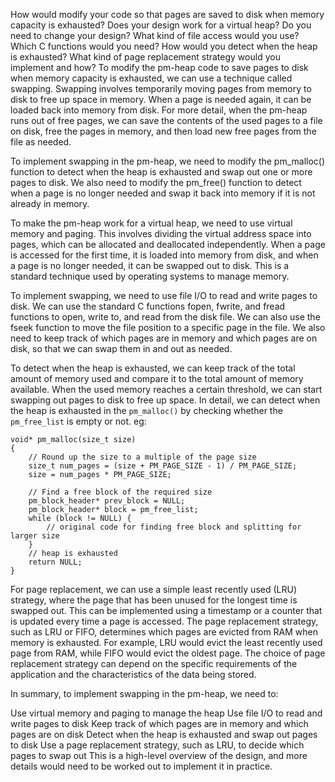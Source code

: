 <!--
 * @Author: Cao Ning
 * @Date: 2023-02-26 17:01:51
 * @FilePath: HW.md
 * @Assignment:
 * @Course: CS5600 Spring 2023
-->
How would modify your code so that pages are saved to disk when memory capacity is exhausted?
Does your design work for a virtual heap?
Do you need to change your design?
What kind of file access would you use? Which C functions would you need?
How would you detect when the heap is exhausted?
What kind of page replacement strategy would you implement and how?
To modify the pm-heap code to save pages to disk when memory capacity is exhausted, we can use a technique called swapping. Swapping involves temporarily moving pages from memory to disk to free up space in memory. When a page is needed again, it can be loaded back into memory from disk. For more detail, when the pm-heap runs out of free pages, we can save the contents of the used pages to a file on disk, free the pages in memory, and then load new free pages from the file as needed.

To implement swapping in the pm-heap, we need to modify the pm_malloc() function to detect when the heap is exhausted and swap out one or more pages to disk. We also need to modify the pm_free() function to detect when a page is no longer needed and swap it back into memory if it is not already in memory.

To make the pm-heap work for a virtual heap, we need to use virtual memory and paging. This involves dividing the virtual address space into pages, which can be allocated and deallocated independently. When a page is accessed for the first time, it is loaded into memory from disk, and when a page is no longer needed, it can be swapped out to disk. This is a standard technique used by operating systems to manage memory.

To implement swapping, we need to use file I/O to read and write pages to disk. We can use the standard C functions fopen, fwrite, and fread functions to open, write to, and read from the disk file. We can also use the fseek function to move the file position to a specific page in the file. We also need to keep track of which pages are in memory and which pages are on disk, so that we can swap them in and out as needed.

To detect when the heap is exhausted, we can keep track of the total amount of memory used and compare it to the total amount of memory available. When the used memory reaches a certain threshold, we can start swapping out pages to disk to free up space.
In detail, we can detect when the heap is exhausted in the `pm_malloc()` by checking whether the `pm_free_list` is empty or not.
eg:

```
void* pm_malloc(size_t size)
{
    // Round up the size to a multiple of the page size
    size_t num_pages = (size + PM_PAGE_SIZE - 1) / PM_PAGE_SIZE;
    size = num_pages * PM_PAGE_SIZE;

    // Find a free block of the required size
    pm_block_header* prev_block = NULL;
    pm_block_header* block = pm_free_list;
    while (block != NULL) {
        // original code for finding free block and splitting for larger size
    }
    // heap is exhausted
    return NULL;
}

```

For page replacement, we can use a simple least recently used (LRU) strategy, where the page that has been unused for the longest time is swapped out. This can be implemented using a timestamp or a counter that is updated every time a page is accessed.
The page replacement strategy, such as LRU or FIFO, determines which pages are evicted from RAM when memory is exhausted. For example, LRU would evict the least recently used page from RAM, while FIFO would evict the oldest page. The choice of page replacement strategy can depend on the specific requirements of the application and the characteristics of the data being stored.

In summary, to implement swapping in the pm-heap, we need to:

Use virtual memory and paging to manage the heap
Use file I/O to read and write pages to disk
Keep track of which pages are in memory and which pages are on disk
Detect when the heap is exhausted and swap out pages to disk
Use a page replacement strategy, such as LRU, to decide which pages to swap out
This is a high-level overview of the design, and more details would need to be worked out to implement it in practice.
